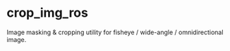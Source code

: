 # crop_img_ros
Image masking &amp; cropping utility for fisheye / wide-angle / omnidirectional image.

